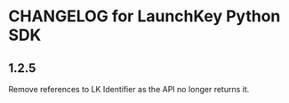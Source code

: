 CHANGELOG for LaunchKey Python SDK
==================================

1.2.5
-----

Remove references to LK Identifier as the API no longer returns it.